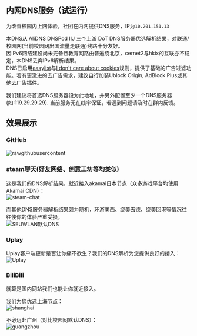 ## 内网DNS服务（试运行）

为改善校园内上网体验，社团在内网提供DNS服务，IP为`10.201.151.13`

本DNS从 AliDNS DNSPod IIJ 三个上游 DoT DNS服务器优选解析结果，对联通/校园网(当前校园网出国流量走联通)线路十分友好。  
因IPv6网络建设尚未完备且教育网路由普遍绕北京，cernet2与hkix的互联亦不稳定，本DNS丢弃IPv6解析结果。  
DNS已启用[easylist](https://easylist.to/)与[I don't care about cookies](https://www.i-dont-care-about-cookies.eu/)规则，提供了基础的广告过滤功能。若有更激进的去广告需求，建议自行加装Ublock Origin, AdBlock Plus或其他去广告插件。

我们建议将首选DNS服务器设为此地址，并另外配置至少一个DNS服务器(如:119.29.29.29). 当前服务无在线率保证，若遇到问题请及时在群内反馈。

## 效果展示

### GitHub

![rawgithubusercontent](https://i.loli.net/2021/03/18/Jvr2a37QK8mFAlP.jpg)

### steam聊天(好友网络、创意工坊等均类似)

这是我们的DNS解析结果，就近接入akamai日本节点（众多游戏平台均使用Akamai CDN）：  
![steam-chat](https://i.loli.net/2021/03/18/J7kVaZMPxRrT9Du.jpg)

而其他DNS服务器解析结果颇为随机，环游美西、绕美去德、绕美回港等情况往往使你的体验严重受损。  
![SEUWLAN默认DNS](https://i.loli.net/2021/03/18/cNJu2BfAhOsmP5I.jpg)

### Uplay

Uplay客户端更新是否让你痛不欲生？我们的DNS解析为您提供良好的接入：  
![Uplay](https://i.loli.net/2021/03/18/emXtSEAwo2gU94i.jpg)

### BiliBili

就算是国内网站我们也能让你就近接入。

我们为您优选上海节点：  
![shanghai](https://i.loli.net/2021/03/18/pYyOhSBDWcmTj5H.jpg)

不必远赴广州（对比校园网默认DNS）：  
![guangzhou](https://i.loli.net/2021/03/18/cErU7IlVG4NfqMz.jpg)